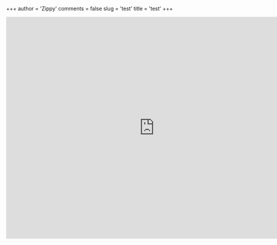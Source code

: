 +++
author = 'Zippy'
comments = false
slug = 'test'
title = 'test'
+++
<html>
<iframe src="https://forum.techrelay.xyz" style="border:0px #ffffff hidden;" name="forums" scrolling="yes" frameborder="0" marginheight="0px" marginwidth="0px" height="600px" width="800px" allowfullscreen></iframe>
</html>